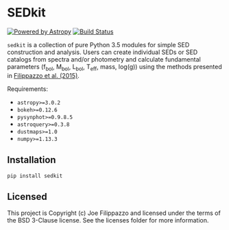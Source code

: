 # SEDkit

[![Powered by Astropy](http://img.shields.io/badge/powered%20by-AstroPy-orange.svg?style=flat)](http://www.astropy.org)
[![Build Status](https://travis-ci.org/hover2pi/sedkit.svg?branch=master)](https://travis-ci.org/hover2pi/sedkit)

`sedkit` is a collection of pure Python 3.5 modules for simple SED construction and analysis. Users can create individual SEDs or SED catalogs from spectra and/or photometry and calculate fundamental parameters (f<sub>bol</sub>, M<sub>bol</sub>, L<sub>bol</sub>, T<sub>eff</sub>, mass, log(g)) using the methods presented in [Filippazzo et al. (2015)](http://adsabs.harvard.edu/abs/2015ApJ...810..158F).

Requirements:
- `astropy>=3.0.2`
- `bokeh>=0.12.6`
- `pysynphot>=0.9.8.5`
- `astroquery>=0.3.8`
- `dustmaps>=1.0`
- `numpy>=1.13.3`

## Installation

```pip install sedkit```


## Licensed

This project is Copyright (c) Joe Filippazzo and licensed under the terms of the BSD 3-Clause license. See the licenses folder for more information.
